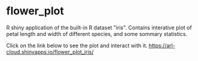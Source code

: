 # flower_plot

R shiny application of the built-in R dataset "iris".
Contains interative plot of petal length and width of different species, and some sommary statistics.

Click on the link below to see the plot and interact with it.
https://arl-cloud.shinyapps.io/flower_plot_iris/
